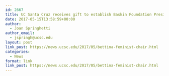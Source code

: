 ```yaml
---
id: 2667
title: UC Santa Cruz receives gift to establish Baskin Foundation Presidential Chair for Feminist Studies
date: 2017-05-15T13:58:59+00:00
author:
  - Joan Springhetti
author_email:
  - jspringh@ucsc.edu
layout: post
link_post: https://news.ucsc.edu/2017/05/bettina-feminist-chair.html
categories:
  - News
format: link
link_post: https://news.ucsc.edu/2017/05/bettina-feminist-chair.html
---
```

